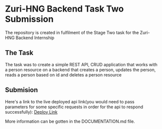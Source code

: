 # Zuri-HNG Backend Task Two Submission

The repository is created in fulfilment of the Stage Two task for the Zuri-HNG Backend Internship

## The Task

The task was to create a simple REST API, CRUD application that works with a person resource on a backend that creates a person, updates the person, reads a person based on id and deletes a person resource

## Submision

Here's a link to the live deployed api link(you would need to pass parameters for some specific requests in order for the api to respond successfully):
[Deploy Link](https://hngx-stage-two-nhwh.onrender.com/api)

More information can be gotten in the DOCUMENTATION.md file.
